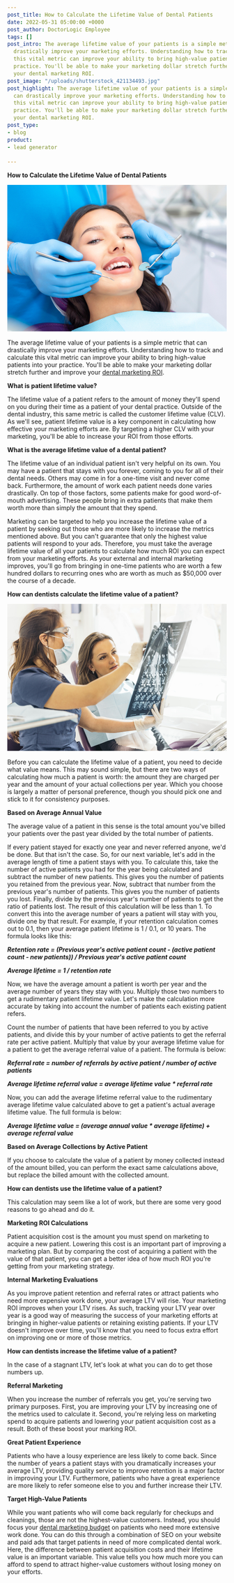 ```yaml
---
post_title: How to Calculate the Lifetime Value of Dental Patients
date: 2022-05-31 05:00:00 +0000
post_author: DoctorLogic Employee
tags: []
post_intro: The average lifetime value of your patients is a simple metric that can
  drastically improve your marketing efforts. Understanding how to track and calculate
  this vital metric can improve your ability to bring high-value patients into your
  practice. You'll be able to make your marketing dollar stretch further and improve
  your dental marketing ROI.
post_image: "/uploads/shutterstock_421134493.jpg"
post_highlight: The average lifetime value of your patients is a simple metric that
  can drastically improve your marketing efforts. Understanding how to track and calculate
  this vital metric can improve your ability to bring high-value patients into your
  practice. You'll be able to make your marketing dollar stretch further and improve
  your dental marketing ROI.
post_type:
- blog
product:
- lead generator

---
```

**How to Calculate the Lifetime Value of Dental Patients**

![](/uploads/shutterstock_1805218612.jpg)

The average lifetime value of your patients is a simple metric that can drastically improve your marketing efforts. Understanding how to track and calculate this vital metric can improve your ability to bring high-value patients into your practice. You'll be able to make your marketing dollar stretch further and improve your [dental marketing ROI](https://doctorlogic.com/blog/How-to-Track-and-Increase-Your-Dental-Marketing-ROI.html).

**What is patient lifetime value?**

The lifetime value of a patient refers to the amount of money they'll spend on you during their time as a patient of your dental practice. Outside of the dental industry, this same metric is called the customer lifetime value (CLV). As we'll see, patient lifetime value is a key component in calculating how effective your marketing efforts are. By targeting a higher CLV with your marketing, you'll be able to increase your ROI from those efforts.

**What is the average lifetime value of a dental patient?**

The lifetime value of an individual patient isn't very helpful on its own. You may have a patient that stays with you forever, coming to you for all of their dental needs. Others may come in for a one-time visit and never come back. Furthermore, the amount of work each patient needs done varies drastically. On top of those factors, some patients make for good word-of-mouth advertising. These people bring in extra patients that make them worth more than simply the amount that they spend.

Marketing can be targeted to help you increase the lifetime value of a patient by seeking out those who are more likely to increase the metrics mentioned above. But you can't guarantee that only the highest value patients will respond to your ads. Therefore, you must take the average lifetime value of all your patients to calculate how much ROI you can expect from your marketing efforts. As your external and internal marketing improves, you'll go from bringing in one-time patients who are worth a few hundred dollars to recurring ones who are worth as much as $50,000 over the course of a decade.

**How can dentists calculate the lifetime value of a patient?**

![](/uploads/shutterstock_371279323.jpg)

Before you can calculate the lifetime value of a patient, you need to decide what value means. This may sound simple, but there are two ways of calculating how much a patient is worth: the amount they are charged per year and the amount of your actual collections per year. Which you choose is largely a matter of personal preference, though you should pick one and stick to it for consistency purposes.

**Based on Average Annual Value**

The average value of a patient in this sense is the total amount you've billed your patients over the past year divided by the total number of patients.

If every patient stayed for exactly one year and never referred anyone, we'd be done. But that isn't the case. So, for our next variable, let's add in the average length of time a patient stays with you. To calculate this, take the number of active patients you had for the year being calculated and subtract the number of new patients. This gives you the number of patients you retained from the previous year. Now, subtract that number from the previous year's number of patients. This gives you the number of patients you lost. Finally, divide by the previous year's number of patients to get the ratio of patients lost. The result of this calculation will be less than 1. To convert this into the average number of years a patient will stay with you, divide one by that result. For example, if your retention calculation comes out to 0.1, then your average patient lifetime is 1 / 0.1, or 10 years. The formula looks like this:

**_Retention rate = (Previous year's active patient count - (active patient count - new patients)) / Previous year's active patient count_**

**_Average lifetime = 1 / retention rate_**

Now, we have the average amount a patient is worth per year and the average number of years they stay with you. Multiply those two numbers to get a rudimentary patient lifetime value. Let's make the calculation more accurate by taking into account the number of patients each existing patient refers.

Count the number of patients that have been referred to you by active patients, and divide this by your number of active patients to get the referral rate per active patient. Multiply that value by your average lifetime value for a patient to get the average referral value of a patient. The formula is below:

**_Referral rate = number of referrals by active patient / number of active patients_**

**_Average lifetime referral value = average lifetime value * referral rate_**

Now, you can add the average lifetime referral value to the rudimentary average lifetime value calculated above to get a patient's actual average lifetime value. The full formula is below:

**_Average lifetime value = (average annual value * average lifetime) + average referral value_**

**Based on Average Collections by Active Patient**

If you choose to calculate the value of a patient by money collected instead of the amount billed, you can perform the exact same calculations above, but replace the billed amount with the collected amount.

**How can dentists use the lifetime value of a patient?**

This calculation may seem like a lot of work, but there are some very good reasons to go ahead and do it.

**Marketing ROI Calculations**

Patient acquisition cost is the amount you must spend on marketing to acquire a new patient. Lowering this cost is an important part of improving a marketing plan. But by comparing the cost of acquiring a patient with the value of that patient, you can get a better idea of how much ROI you're getting from your marketing strategy.

**Internal Marketing Evaluations**

As you improve patient retention and referral rates or attract patients who need more expensive work done, your average LTV will rise. Your marketing ROI improves when your LTV rises. As such, tracking your LTV year over year is a good way of measuring the success of your marketing efforts at bringing in higher-value patients or retaining existing patients. If your LTV doesn't improve over time, you'll know that you need to focus extra effort on improving one or more of those metrics.

**How can dentists increase the lifetime value of a patient?**

In the case of a stagnant LTV, let's look at what you can do to get those numbers up.

**Referral Marketing**

When you increase the number of referrals you get, you're serving two primary purposes. First, you are improving your LTV by increasing one of the metrics used to calculate it. Second, you're relying less on marketing spend to acquire patients and lowering your patient acquisition cost as a result. Both of these boost your marking ROI.

**Great Patient Experience**

Patients who have a lousy experience are less likely to come back. Since the number of years a patient stays with you dramatically increases your average LTV, providing quality service to improve retention is a major factor in improving your LTV. Furthermore, patients who have a great experience are more likely to refer someone else to you and further increase their LTV.

**Target High-Value Patients**

While you want patients who will come back regularly for checkups and cleanings, those are not the highest-value customers. Instead, you should focus your [dental marketing budget](https://doctorlogic.com/blog/how-much-should-dentists-spend-on-marketing) on patients who need more extensive work done. You can do this through a combination of SEO on your website and paid ads that target patients in need of more complicated dental work. Here, the difference between patient acquisition costs and their lifetime value is an important variable. This value tells you how much more you can afford to spend to attract higher-value customers without losing money on your efforts.